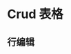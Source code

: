 # Crud 表格

<!-- ## Object对象形式

```vue demo src="./crud/CrudObject.vue"

```

## 分页

```vue demo src="./crud/CrudPage.vue"

```

## 搜索

```vue demo src="./crud/CrudSearch.vue"

```

## 增删改查方法

```vue demo src="./crud/CrudFun.vue"

``` -->

## 行编辑

```vue demo src="./crud/CrudCell.vue"

```